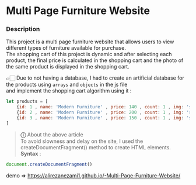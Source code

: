 # Multi Page Furniture Website

### Description 

This project is a multi page furniture website that allows users to view different types of furniture available for purchase.</br>
The shopping cart of this project is dynamic and after selecting each product, the final price is calculated in the shopping cart and the photo of the same product is displayed in the shopping cart.


👉🏻 Due to not having a database, I had to create an artificial database for the products using `arrays` and `objects` in the js file</br> and implement the shopping cart algorithm using it :

```javascript
let products = [
    {id: 1 , name: 'Modern Furniture' , price: 140 , count: 1 , img: 'src....'},
    {id: 2 , name: 'Modern Furniture' , price: 200 , count: 1 , img: 'src....'},
    {id: 3 , name: 'Modern Furniture' , price: 150 , count: 1 , img: 'src....'},
]
```

> **&#9432;** About the above article</br>
 To avoid slowness and delay on the site, I used the createDocumentFragment() method to create HTML elements.</br>
 **Syntax** :
 ```javascript
document.createDocumentFragment()
```

demo =>  https://alirezanezami1.github.io/-Multi-Page-Furniture-Website/
